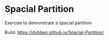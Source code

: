 # Spacial Partition
 Exercise to demonstrate a spacial partition

Build: https://dubbep.github.io/Spacial-Partition/
